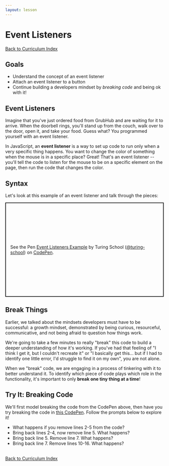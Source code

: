 ```yaml
---
layout: lesson
---
```


# Event Listeners

<a href="../">Back to Curriculum Index</a>

## Goals

- Understand the concept of an event listener
- Attach an event listener to a button
- Continue building a developers mindset by _breaking code_ and being ok with it!

## Event Listeners

Imagine that you've just ordered food from GrubHub and are waiting for it to arrive. When the doorbell rings, you'll stand up from the couch, walk over to the door, open it, and take your food. Guess what? You programmed yourself with an event listener.

In JavaScript, an **event listener** is a way to set up code to run only when a very specific thing happens. You want to change the color of something when the mouse is in a specific place? Great! That's an event listener -- you'll tell the code to listen for the mouse to be on a specific element on the page, then run the code that changes the color.

## Syntax

Let's look at this example of an event listener and talk through the pieces:

<p class="codepen" data-height="300" data-theme-id="37918" data-default-tab="html,result" data-user="turing-school" data-slug-hash="dyoKQaE" style="height: 300px; box-sizing: border-box; display: flex; align-items: center; justify-content: center; border: 2px solid; margin: 1em 0; padding: 1em;" data-pen-title="Event Listeners Example">
  <span>See the Pen <a href="https://codepen.io/turing-school/pen/dyoKQaE">
  Event Listeners Example</a> by Turing School (<a href="https://codepen.io/turing-school">@turing-school</a>)
  on <a href="https://codepen.io">CodePen</a>.</span>
</p>
<script async src="https://static.codepen.io/assets/embed/ei.js"></script>

## Break Things

Earlier, we talked about the mindsets developers must have to be successful: a growth mindset, demonstrated by being curious, resourceful, communicative, and not being afraid to question how things work.

We're going to take a few minutes to really "break" this code to build a deeper understanding of how it's working. If you've had that feeling of "I think I get it, but I couldn't recreate it" or "I basically get this... but if I had to identify one little error, I'd struggle to find it on my own", you are not alone.

When we "break" code, we are engaging in a process of tinkering with it to better understand it. To identify which piece of code plays which role in the functionality, it's important to only **break one tiny thing at a time**!

<div class="try-it-new">
  <h2>Try It: Breaking Code</h2>
  <p>We'll first model breaking the code from the CodePen above, then have you try breaking the code in <a href="https://codepen.io/turing-school/pen/zYGayVY?editors=1010" target="blank">this CodePen</a>. Follow the prompts below to explore it!</p>
  <ul>
    <li>What happens if you remove lines 2-5 from the code?</li>
    <li>Bring back lines 2-4, now remove line 5. What happens?</li>
    <li>Bring back line 5. Remove line 7. What happens?</li>
    <li>Bring back line 7. Remove lines 10-16. What happens?</li>
  </ul>
</div>

<br>
<a href="../">Back to Curriculum Index</a>
